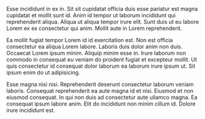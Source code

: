 Esse incididunt in ex in. Sit sit cupidatat officia duis esse pariatur est magna cupidatat et mollit sunt id. Anim id tempor ut laborum incididunt qui reprehenderit aliqua. Aliqua ut aliqua tempor irure elit. Sunt duis ut eu labore Lorem ex ex consectetur qui anim. Mollit aute in Lorem reprehenderit.

Ea mollit fugiat tempor Lorem id id exercitation est. Non est officia consectetur ea aliqua Lorem labore. Laboris duis dolor anim non duis. Occaecat Lorem ipsum minim. Aliquip minim esse in. Irure laborum non commodo in consequat eu veniam do proident fugiat et excepteur mollit. Ut quis consectetur id consequat dolor laborum ea laborum irure ipsum ut. Sit ipsum enim do ut adipisicing.

Esse magna nisi nisi. Reprehenderit deserunt consectetur laborum veniam laboris. Consequat reprehenderit ea aute magna id et nisi. Eiusmod et non eiusmod consequat. In qui non duis ad consectetur aute ullamco magna. Ea consequat ipsum labore anim. Elit do incididunt non minim cillum id. Dolore irure incididunt est.